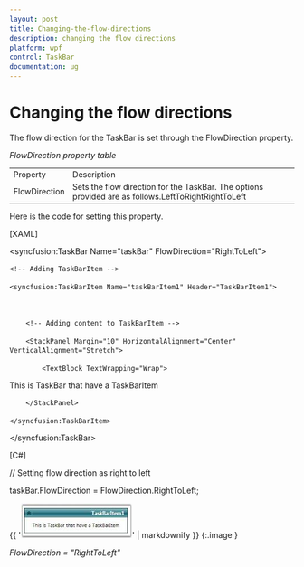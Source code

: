 ```yaml
---
layout: post
title: Changing-the-flow-directions
description: changing the flow directions
platform: wpf
control: TaskBar
documentation: ug
---
```


# Changing the flow directions

The flow direction for the TaskBar is set through the FlowDirection property.

_FlowDirection property table_

<table>
<tr>
<td>
Property</td><td>
Description</td></tr>
<tr>
<td>
FlowDirection</td><td>
Sets the flow direction for the TaskBar. The options provided are as follows.LeftToRightRightToLeft</td></tr>
</table>


Here is the code for setting this property.



[XAML]



<!-- Adding TaskBar  -->

<syncfusion:TaskBar Name="taskBar" FlowDirection="RightToLeft">



    <!-- Adding TaskBarItem -->

    <syncfusion:TaskBarItem Name="taskBarItem1" Header="TaskBarItem1">



        <!-- Adding content to TaskBarItem -->

        <StackPanel Margin="10" HorizontalAlignment="Center" 											VerticalAlignment="Stretch">

            <TextBlock TextWrapping="Wrap">

This is TaskBar that have a TaskBarItem</TextBlock>

        </StackPanel>

    </syncfusion:TaskBarItem>

</syncfusion:TaskBar>





[C#]



// Setting flow direction as right to left

taskBar.FlowDirection = FlowDirection.RightToLeft;





{{ '![](Changing-the-flow-directions_images/Changing-the-flow-directions_img1.jpeg)' | markdownify }}
{:.image }


_FlowDirection = "RightToLeft"_



